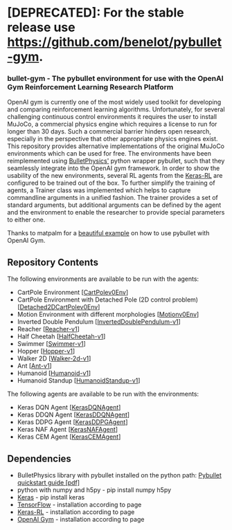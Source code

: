# [DEPRECATED]: For the stable release use https://github.com/benelot/pybullet-gym.

### bullet-gym - The pybullet environment for use with the OpenAI Gym Reinforcement Learning Research Platform

OpenAI gym is currently one of the most widely used toolkit for developing and comparing reinforcement learning algorithms. Unfortunately, for several challenging continuous control environments it requires the user to install MuJoCo, a commercial physics engine which requires a license to run for longer than 30 days. Such a commercial barrier hinders open research, especially in the perspective that other appropriate physics engines exist. This repository provides alternative implementations of the original MuJoCo environments which can be used for free. The environments have been reimplemented using [BulletPhysics'](https://github.com/bulletphysics/bullet3) python wrapper pybullet, such that they seamlessly integrate into the OpenAI gym framework. In order to show the usability of the new environments, several RL agents from the [Keras-RL](https://github.com/matthiasplappert/keras-rl/wiki/Agent-Overview) are configured to be trained out of the box. To further simplify the training of agents, a Trainer class was implemented which helps to capture commandline arguments in a unified fashion. The trainer provides a set of standard arguments, but additional arguments can be defined by the agent and the environment to enable the researcher to provide special parameters to either one.

Thanks to matpalm for a [beautiful example](https://github.com/benelot/cartpoleplusplus) on how to use pybullet with OpenAI Gym.

## Repository Contents

The following environments are available to be run with the agents:
- CartPole Environment [[CartPolev0Env](https://github.com/benelot/bullet-gym/blob/master/envs/CartPolev0Env.py)]
- CartPole Environment with Detached Pole (2D control problem) [[Detached2DCartPolev0Env](https://github.com/benelot/bullet-gym/blob/master/envs/Detached2DCartPolev0Env.py)]
- Motion Environment with different morphologies [[Motionv0Env](https://github.com/benelot/bullet-gym/blob/master/envs/Motionv0Env.py)]
- Inverted Double Pendulum [[InvertedDoublePendulum-v1](https://gym.openai.com/envs/InvertedDoublePendulum-v1)]
- Reacher [[Reacher-v1](https://gym.openai.com/envs/Reacher-v1)]
- Half Cheetah [[HalfCheetah-v1](https://gym.openai.com/envs/HalfCheetah-v1)]
- Swimmer [[Swimmer-v1](https://gym.openai.com/envs/Swimmer-v1)]
- Hopper [[Hopper-v1](https://gym.openai.com/envs/Hopper-v1)]
- Walker 2D [[Walker-2d-v1](https://gym.openai.com/envs/Walker2d-v1)]
- Ant [[Ant-v1](https://gym.openai.com/envs/Ant-v1)]
- Humanoid [[Humanoid-v1](https://gym.openai.com/envs/Humanoid-v1)]
- Humanoid Standup [[HumanoidStandup-v1](https://gym.openai.com/envs/HumanoidStandup-v1)]

The following agents are available to be run with the environments:
- Keras DQN Agent [[KerasDQNAgent](https://github.com/benelot/bullet-gym/blob/master/agents/KerasDQNAgent.py)]
- Keras DDQN Agent [[KerasDDQNAgent](https://github.com/benelot/bullet-gym/blob/master/agents/KerasDDQNAgent.py)]
- Keras DDPG Agent [[KerasDDPGAgent](https://github.com/benelot/bullet-gym/blob/master/agents/KerasDDPGAgent.py)]
- Keras NAF Agent [[KerasNAFAgent](https://github.com/benelot/bullet-gym/blob/master/agents/KerasNAFAgent.py)]
- Keras CEM Agent [[KerasCEMAgent](https://github.com/benelot/bullet-gym/blob/master/agents/KerasCEMAgent.py)]

## Dependencies

- BulletPhysics library with pybullet installed on the python path: [Pybullet quickstart guide [pdf]](https://github.com/bulletphysics/bullet3/blob/master/docs/pybullet_quickstartguide.pdf)
- python with numpy and h5py - pip install numpy h5py
- [Keras](https://keras.io/) - pip install keras
- [TensorFlow](https://www.tensorflow.org/) - installation according to page
- [Keras-RL](https://github.com/matthiasplappert/keras-rl) - installation according to page
- [OpenAI Gym](https://github.com/openai/gym) - installation according to page


<!-- 
## Quick-start

Some examples running out of the box can be found at the root of this repository. The show*.sh scripts run an agent-environment combination with a pretrained agent showing its performance on the environment. To train an agent from scratch, the train*.sh scripts can be run. They run the agent-environment combination in training-mode. Removing the --gui flag in the scripts turns off the GUI output and makes the training headless.

Currently available are the following scripts:

### Environments

#### CartPole Example
A pole is attached by an un-actuated joint to a cart, which moves along a frictionless track. The system is controlled by applying a force of +action_force or -action_force to the cart. The pendulum starts upright and gets a small, initial hit, and the goal is to prevent it from falling over. 
- [showKerasDQNCartPoleExample.sh][trainKerasDQNCartPoleExample.sh]
- [showKerasDDQNCartPoleExample.sh][trainKerasDDQNCartPoleExample.sh]
- [showKerasDDPGCartPoleExample.sh][trainKerasDDPGCartPoleExample.sh]
- [showKerasNAFCartPoleExample.sh (checkpoint missing)][trainKerasNAFCartPoleExample.sh]
- [showKerasCEMCartPoleExample.sh (checkpoint missing)][trainKerasCEMCartPoleExample.sh]

#### Detached CartPole Example
A pole is standing unattached on top of a cart, which moves along a frictionless track. The system is controlled by applying a force of +action_force or -action_force to the cart. The pendulum starts upright and gets a small, initial hit, and the goal is to prevent it from falling over.
- [showKerasDQNDetached2DCartPoleExample.sh][trainKerasDQNDetached2DCartpoleExample.sh]
- [showKerasDDQNDetached2DCartPoleExample.sh][trainKerasDDQNDetached2DCartPoleExample.sh]
- [showKerasNAFDetached2DCartPoleExample.sh][trainKerasNAFDetached2DCartPoleExample.sh]
- [showKerasDDPGDetached2DCartPoleExample.sh (checkpoint missing)][trainKerasDDPGDetached2DCartPoleExample.sh]
- [showKerasCEMDetached2DCartPoleExample.sh (checkpoint missing)][trainKerasCEMDetached2DCartPoleExample.sh]

#### Motion Example
A robot morphology (currently a snake and a phantomx robot morphology) is set out to learn locomotion patterns to perform according to the reward function. The reward function can be something like moving along or reaching a certain speed in the direction of a certain axis. The morphologies can be controlled using position,velocity or torque control. The environment must be diversified into multiple environments, maybe one for each morphology.
- [showKerasDDPGMotionExample.sh (checkpoint missing)][trainKerasDDPGMotionExample.sh]
- [showKerasNAFMotionExample.sh (checkpoint missing)][trainKerasNAFMotionExample.sh]

 -->
